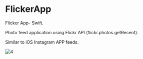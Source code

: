 # FlickerApp
Flicker App- Swift.

Photo feed application using Flickr API (flickr.photos.getRecent).

Similar to iOS Instagram APP feeds.

![4](https://user-images.githubusercontent.com/46454176/67517580-90c23d00-f6ab-11e9-9dfe-9052222dd13f.jpg)

